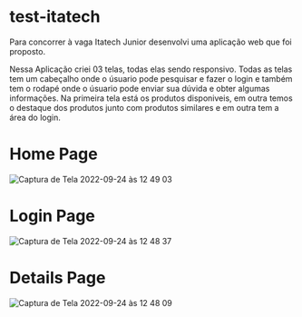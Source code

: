# test-itatech
Para concorrer à vaga Itatech Junior desenvolvi uma aplicação web que foi proposto.

Nessa Aplicação criei 03 telas, todas elas sendo responsivo. Todas as telas tem um cabeçalho onde o úsuario pode pesquisar e fazer o login e também tem o rodapé onde o úsuario pode enviar sua dúvida e obter algumas informações. Na primeira tela está os produtos disponiveis, em outra temos o destaque dos produtos junto com produtos similares e em outra tem a área do login. 

<h1>Home Page</h1>

![Captura de Tela 2022-09-24 às 12 49 03](https://user-images.githubusercontent.com/58690965/192107557-2d087061-2ad0-4774-8693-22a119967d3f.png)

<h1>Login Page</h1>

![Captura de Tela 2022-09-24 às 12 48 37](https://user-images.githubusercontent.com/58690965/192107720-55258b01-1a13-4477-bbc0-0391bd5ffd25.png)

<h1>Details Page</h1>

![Captura de Tela 2022-09-24 às 12 48 09](https://user-images.githubusercontent.com/58690965/192107737-6bbe63b3-9e7c-4e53-acef-a94459427211.png)
